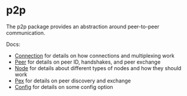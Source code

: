 # p2p

The p2p package provides an abstraction around peer-to-peer communication.

Docs:

- [Connection](https://docs.tendermint.com/v0.33/spec/p2p/connection.html) for details on how connections and multiplexing work
- [Peer](https://docs.tendermint.com/v0.33/spec/p2p/node.html) for details on peer ID, handshakes, and peer exchange
- [Node](https://docs.tendermint.com/v0.33/spec/p2p/node.html) for details about different types of nodes and how they should work
- [Pex](https://docs.tendermint.com/v0.33/spec/reactors/pex/pex.html) for details on peer discovery and exchange
- [Config](https://docs.tendermint.com/v0.33/spec/p2p/config.html) for details on some config option
